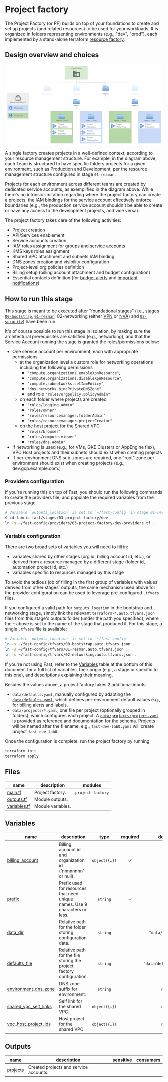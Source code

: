 # Project factory

The Project Factory (or PF) builds on top of your foundations to create and set up projects (and related resources) to be used for your workloads.
It is organized in folders representing environments (e.g., "dev", "prod"), each implemented by a stand-alone terraform [resource factory](https://medium.com/google-cloud/resource-factories-a-descriptive-approach-to-terraform-581b3ebb59c).

## Design overview and choices

<p align="center">
  <img src="diagram.svg" alt="Project factory diagram">
</p>

A single factory creates projects in a well-defined context, according to your resource management structure. For example, in the diagram above, each Team is structured to have specific folders projects for a given environment, such as Production and Development, per the resource management structure configured in stage `01-resman`.

Projects for each environment across different teams are created by dedicated service accounts, as exemplified in the diagram above. While there's no intrinsic limitation regarding where the project factory can create a projects, the IAM bindings for the service account effectively enforce boundaries (e.g., the production service account shouldn't be able to create or have any access to the development projects, and vice versa).

The project factory takes care of the following activities:

- Project creation
- API/Services enablement
- Service accounts creation
- IAM roles assignment for groups and service accounts
- KMS keys roles assignment
- Shared VPC attachment and subnets IAM binding
- DNS zones creation and visibility configuration
- Project-level org policies definition
- Billing setup (billing account attachment and budget configuration)
- Essential contacts definition (for [budget alerts](https://cloud.google.com/billing/docs/how-to/budgets) and [important notifications](https://cloud.google.com/resource-manager/docs/managing-notification-contacts?hl=en))
  
## How to run this stage

This stage is meant to be executed after "foundational stages" (i.e., stages [`00-bootstrap`](../../00-bootstrap), [`01-resman`](../../01-resman), 02-networking (either [VPN](../../02-networking-vpn) or [NVA](../../02-networking-nva)) and [`02-security`](../../02-security)) have been run.

It's of course possible to run this stage in isolation, by making sure the architectural prerequisites are satisfied (e.g., networking), and that the Service Account running the stage is granted the roles/permissions below:

- One service account per environment, each with appropriate permissions
  - at the organization level a custom role for networking operations including the following permissions
    - `"compute.organizations.enableXpnResource"`,
    - `"compute.organizations.disableXpnResource"`,
    - `"compute.subnetworks.setIamPolicy"`,
    - `"dns.networks.bindPrivateDNSZone"`
    - and role `"roles/orgpolicy.policyAdmin"`
  - on each folder where projects are created
    - `"roles/logging.admin"`
    - `"roles/owner"`
    - `"roles/resourcemanager.folderAdmin"`
    - `"roles/resourcemanager.projectCreator"`
  - on the host project for the Shared VPC
    - `"roles/browser"`
    - `"roles/compute.viewer"`
    - `"roles/dns.admin"`
- If networking is used (e.g., for VMs, GKE Clusters or AppEngine flex), VPC Host projects and their subnets should exist when creating projects
- If per-environment DNS sub-zones are required, one "root" zone per environment should exist when creating projects (e.g., dev.gcp.example.com.)

### Providers configuration

If you're running this on top of Fast, you should run the following commands to create the providers file, and populate the required variables from the previous stage.

```bash
# Variable `outputs_location` is set to `~/fast-config` in stage 01-resman
$ cd fabric-fast/stages/03-project-factory/dev
ln -s ~/fast-config/providers/03-project-factory-dev-providers.tf .
```

### Variable configuration

There are two broad sets of variables you will need to fill in:

- variables shared by other stages (org id, billing account id, etc.), or derived from a resource managed by a different stage (folder id, automation project id, etc.)
- variables specific to resources managed by this stage

To avoid the tedious job of filling in the first group of variables with values derived from other stages' outputs, the same mechanism used above for the provider configuration can be used to leverage pre-configured `.tfvars` files.

If you configured a valid path for `outputs_location` in the bootstrap and networking stage, simply link the relevant `terraform-*.auto.tfvars.json` files from this stage's outputs folder (under the path you specified), where the `*` above is set to the name of the stage that produced it. For this stage, a single `.tfvars` file is available:

```bash
# Variable `outputs_location` is set to `~/fast-config`
ln -s ~/fast-config/tfvars/00-bootstrap.auto.tfvars.json .
ln -s ~/fast-config/tfvars/01-resman.auto.tfvars.json . 
ln -s ~/fast-config/tfvars/02-networking.auto.tfvars.json .
```

If you're not using Fast, refer to the [Variables](#variables) table at the bottom of this document for a full list of variables, their origin (e.g., a stage or specific to this one), and descriptions explaining their meaning.

Besides the values above, a project factory takes 2 additional inputs:

- `data/defaults.yaml`, manually configured by adapting the [`data/defaults.yaml`](./data/defaults.yaml), which defines per-environment default values e.g., for billing alerts and labels.
- `data/projects/*.yaml`, one file per project (optionally grouped in folders), which configures each project. A [`data/projects/project.yaml`](./data/projects/project.yaml) is provided as reference and documentation for the schema. Projects will be named after the filename, e.g., `fast-dev-lab0.yaml` will create project `fast-dev-lab0`.

Once the configuration is complete, run the project factory by running

```bash
terraform init
terraform apply
```

<!-- TFDOC OPTS files:1 show_extra:1 -->
<!-- BEGIN TFDOC -->

## Files

| name | description | modules |
|---|---|---|
| [main.tf](./main.tf) | Project factory. | <code>project-factory</code> |
| [outputs.tf](./outputs.tf) | Module outputs. |  |
| [variables.tf](./variables.tf) | Module variables. |  |

## Variables

| name | description | type | required | default | producer |
|---|---|:---:|:---:|:---:|:---:|
| [billing_account](variables.tf#L19) | Billing account id and organization id ('nnnnnnnn' or null). | <code title="object&#40;&#123;&#10;  id              &#61; string&#10;  organization_id &#61; number&#10;&#125;&#41;">object&#40;&#123;&#8230;&#125;&#41;</code> | ✓ |  | <code>00-bootstrap</code> |
| [prefix](variables.tf#L47) | Prefix used for resources that need unique names. Use 9 characters or less. | <code>string</code> | ✓ |  | <code>00-bootstrap</code> |
| [data_dir](variables.tf#L28) | Relative path for the folder storing configuration data. | <code>string</code> |  | <code>&#34;data&#47;projects&#34;</code> |  |
| [defaults_file](variables.tf#L41) | Relative path for the file storing the project factory configuration. | <code>string</code> |  | <code>&#34;data&#47;defaults.yaml&#34;</code> |  |
| [environment_dns_zone](variables.tf#L34) | DNS zone suffix for environment. | <code>string</code> |  | <code>null</code> | <code>02-networking</code> |
| [shared_vpc_self_links](variables.tf#L58) | Self link for the shared VPC. | <code title="object&#40;&#123;&#10;  dev-spoke-0 &#61; string&#10;&#125;&#41;">object&#40;&#123;&#8230;&#125;&#41;</code> |  | <code>null</code> | <code>02-networking</code> |
| [vpc_host_project_ids](variables.tf#L67) | Host project for the shared VPC. | <code title="object&#40;&#123;&#10;  dev-spoke-0 &#61; string&#10;&#125;&#41;">object&#40;&#123;&#8230;&#125;&#41;</code> |  | <code>null</code> | <code>02-networking</code> |

## Outputs

| name | description | sensitive | consumers |
|---|---|:---:|---|
| [projects](outputs.tf#L17) | Created projects and service accounts. |  |  |

<!-- END TFDOC -->
